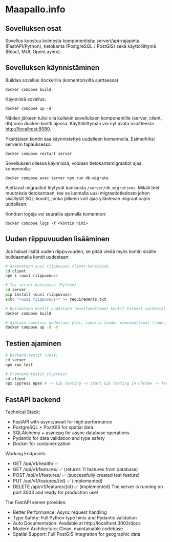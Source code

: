 # Maapallo.info

## Sovelluksen osat

Sovellus koostuu kolmesta komponentista: serveri/api-rajapinta (FastAPI/Python), tietokanta (PostgreSQL / PostGIS) sekä käyttöliittymä (React, MUI, OpenLayers).

## Sovelluksen käynnistäminen

Buildaa sovellus dockerilla (komentoriviltä ajettaessa)

```
docker compose build
```

Käynnistä sovellus:

```
docker compose up -d
```

Näiden jälkeen tulisi olla kullekin sovelluksen komponentille (server, client, db) oma docker-kontti ajossa. Käyttöliittymän voi nyt avata osoitteesta [http://localhost:8080](http://localhost:8080).

Yksittäisen kontin saa käynnistettyä uudelleen komennolla. Esimerkiksi serverin tapauksessa:

```
docker compose restart server
```

Sovelluksen ollessa käynnissä, voidaan tietokantamigraatiot ajaa komennolla:

```
docker compose exec server npm run db-migrate
```

Ajettavat migraatiot löytyvät kansiosta `/server/db_migrations`. Mikäli teet muutoksia tietokantaan, tee se luomalla uusi migraatiotiedosto johon sisällytät SQL-koodit, jonka jälkeen voit ajaa ylläolevan migraatioajon uudelleen.

Konttien logeja voi seurailla ajamalla komennon:

```
docker compose logs -f <kontin nimi>
```

## Uuden riippuvuuden lisääminen

Jos haluat lisätä uuden riippuvuuden, se pitää viedä myös kontin sisälle buildaamalla kontit uudestaan:

```sh
# Asennetaan uusi riippuvuus client-kansiossa
cd client
npm i <uusi riippuvuus>

# Tai server-kansiossa (Python)
cd server
pip install <uusi riippuvuus>
echo "<uusi riippuvuus>" >> requirements.txt

# Buildataan kontit uudestaan (muuttumattomat kontit tulevat cachesta)
docker compose build

# Ajetaan sovellus uudestaan ylös, samalla luoden nimeämättömät (node_modules) voluumit uudestaan
docker compose up -d -V
```


## Testien ajaminen

```sh
# Backend-testit (Jest)
cd server
npm run test

# Frontend-testit (Cypress)
cd client
npx cypress open # -> E2E testing -> Start E2E testing in Chrome -> feature-form
```


## FastAPI backend

Technical Stack:
- FastAPI with async/await for high performance
- PostgreSQL + PostGIS for spatial data
- SQLAlchemy + asyncpg for async database operations
- Pydantic for data validation and type safety
- Docker for containerization

Working Endpoints:
- GET /api/v1/health/ ✅
- GET /api/v1/features/ ✅ (returns 11 features from database)
- POST /api/v1/features/ ✅ (successfully created test feature)
- PUT /api/v1/features/{id} ✅ (implemented)
- DELETE /api/v1/features/{id} ✅ (implemented)
The server is running on port 3003 and ready for production use!

The FastAPI server provides:
- Better Performance: Async request handling
- Type Safety: Full Python type hints and Pydantic validation
- Auto Documentation: Available at http://localhost:3003/docs
- Modern Architecture: Clean, maintainable codebase
- Spatial Support: Full PostGIS integration for geographic data
